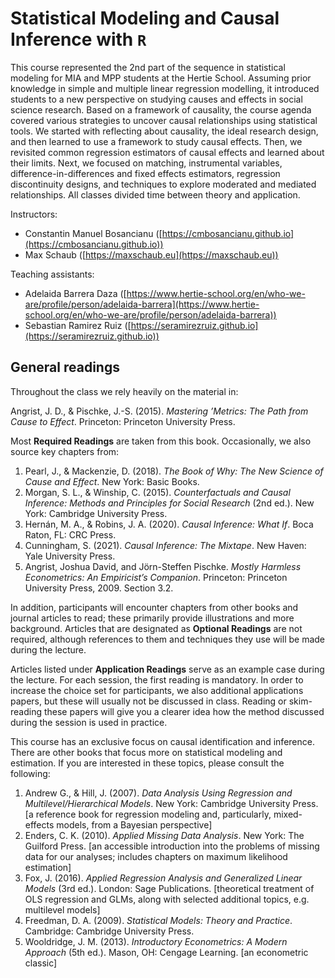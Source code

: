 # Statistical Modeling and Causal Inference with `R`
 
This course represented the 2nd part of the sequence in statistical modeling for MIA and MPP students at the Hertie School. Assuming prior knowledge in simple and multiple linear regression modelling, it introduced students to a new perspective on studying causes and effects in social science research. Based on a framework of causality, the course agenda covered various strategies to uncover causal relationships using statistical tools. We started with reflecting about causality, the ideal research design, and then learned to use a framework to study causal effects. Then, we revisited common regression estimators of causal effects and learned about their limits. Next, we focused on matching, instrumental variables, difference-in-differences and fixed effects estimators, regression discontinuity designs, and techniques to explore moderated and mediated relationships. All classes divided time between theory and application.

Instructors:

- Constantin Manuel Bosancianu ([https://cmbosancianu.github.io](https://cmbosancianu.github.io))
- Max Schaub ([https://maxschaub.eu](https://maxschaub.eu))

Teaching assistants:

- Adelaida Barrera Daza ([https://www.hertie-school.org/en/who-we-are/profile/person/adelaida-barrera](https://www.hertie-school.org/en/who-we-are/profile/person/adelaida-barrera))
- Sebastian Ramirez Ruiz ([https://seramirezruiz.github.io](https://seramirezruiz.github.io))

## General readings

Throughout the class we rely heavily on the material in:

Angrist, J. D., & Pischke, J.-S. (2015). *Mastering ’Metrics: The Path from Cause to Effect*. Princeton: Princeton University Press.

Most **Required Readings** are taken from this book. Occasionally, we also source key chapters from:

1. Pearl, J., & Mackenzie, D. (2018). *The Book of Why: The New Science of Cause and Effect*. New York: Basic Books.
2. Morgan, S. L., & Winship, C. (2015). *Counterfactuals and Causal Inference: Methods and Principles for Social Research* (2nd ed.). New York: Cambridge University Press.
3. Hernán, M. A., & Robins, J. A. (2020). *Causal Inference: What If*. Boca Raton, FL: CRC Press.
4. Cunningham, S. (2021). *Causal Inference: The Mixtape*. New Haven: Yale University Press.
5. Angrist, Joshua David, and Jörn-Steffen Pischke. *Mostly Harmless Econometrics: An Empiricist’s Companion*. Princeton: Princeton University Press, 2009. Section 3.2.

In addition, participants will encounter chapters from other books and journal articles to read; these primarily provide illustrations and more background. Articles that are designated as **Optional Readings** are not required, although references to them and techniques they use will be made during the lecture. 

Articles listed under **Application Readings** serve as an example case during the lecture. For each session, the first reading is mandatory. In order to increase the choice set for participants, we also additional applications papers, but these will usually not be discussed in class. Reading or skim-reading these papers will give you a clearer idea how the method discussed during the session is used in practice.

This course has an exclusive focus on causal identification and inference. There are other books that focus more on statistical modeling and estimation. If you are interested in these topics, please consult the following:

1. Andrew G., & Hill, J. (2007). *Data Analysis Using Regression and Multilevel/Hierarchical Models*. New York: Cambridge University Press. [a reference book for regression modeling and, particularly, mixed-effects models, from a Bayesian perspective]
2. Enders, C. K. (2010). *Applied Missing Data Analysis*. New York: The Guilford Press. [an accessible introduction into the problems of missing data for our analyses; includes chapters on maximum likelihood estimation]
3. Fox, J. (2016). *Applied Regression Analysis and Generalized Linear Models* (3rd ed.). London: Sage Publications. [theoretical treatment of OLS regression and GLMs, along with selected additional topics, e.g. multilevel models]
4. Freedman, D. A. (2009). *Statistical Models: Theory and Practice*. Cambridge: Cambridge University Press.
5. Wooldridge, J. M. (2013). *Introductory Econometrics: A Modern Approach* (5th ed.). Mason, OH: Cengage Learning. [an econometric classic]
